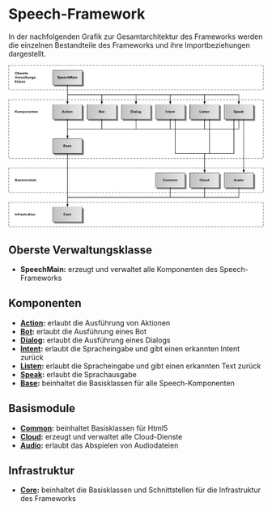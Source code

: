 # Speech-Framework

In der nachfolgenden Grafik zur Gesamtarchitektur des Frameworks werden die einzelnen Bestandteile des Frameworks und ihre Importbeziehungen dargestellt.


![Gesamtarchitektur](./Framework-1.gif)



## Oberste Verwaltungsklasse

* **SpeechMain:** erzeugt und verwaltet alle Komponenten des Speech-Frameworks


## Komponenten

* **[Action](./action/Action.md):** erlaubt die Ausführung von Aktionen
* **[Bot](./bot/Bot.md):** erlaubt die Ausführung eines Bot
* **[Dialog](./dialog/Dialog.md):** erlaubt die Ausführung eines Dialogs
* **[Intent](./intent/Intent.md):** erlaubt die Spracheingabe und gibt einen erkannten Intent zurück
* **[Listen](./listen/Listen.md):** erlaubt die Spracheingabe und gibt einen erkannten Text zurück
* **[Speak](./speak/Speak.md):** erlaubt die Sprachausgabe
* **[Base](./base/Base.md):** beinhaltet die Basisklassen für alle Speech-Komponenten


## Basismodule


* **[Common](./common/Html5.md):** beinhaltet Basisklassen für Html5
* **[Cloud](./../cloud/Cloud.md):** erzeugt und verwaltet alle Cloud-Dienste
* **[Audio](./audio/Audio.md):** erlaubt das Abspielen von Audiodateien


## Infrastruktur

* **[Core](./core/Core.md):** beinhaltet die Basisklassen und Schnittstellen für die Infrastruktur des Frameworks


